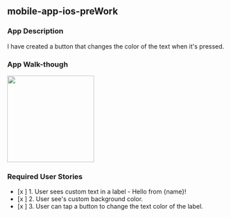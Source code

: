 ## mobile-app-ios-preWork

### App Description
 I have created a button that changes the color of the text when it's pressed.

### App Walk-though

<img src="http://g.recordit.co/7etbrfu538.gif" width=200><br>


### Required User Stories
- [x ] 1. User sees custom text in a label - Hello from {name}!
- [x ] 2. User see's custom background color.
- [x ] 3. User can tap a button to change the text color of the label.
